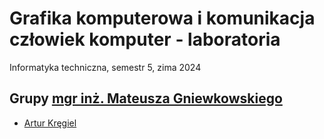 # Grafika komputerowa i komunikacja człowiek komputer - laboratoria

Informatyka techniczna, semestr 5, zima 2024

## Grupy [mgr inż. Mateusza Gniewkowskiego](https://gniewkowski.wroclaw.pl/)

- [Artur Kręgiel](https://github.com/Ite-2022-pwr/sem5-gkikck-lab-ak)
